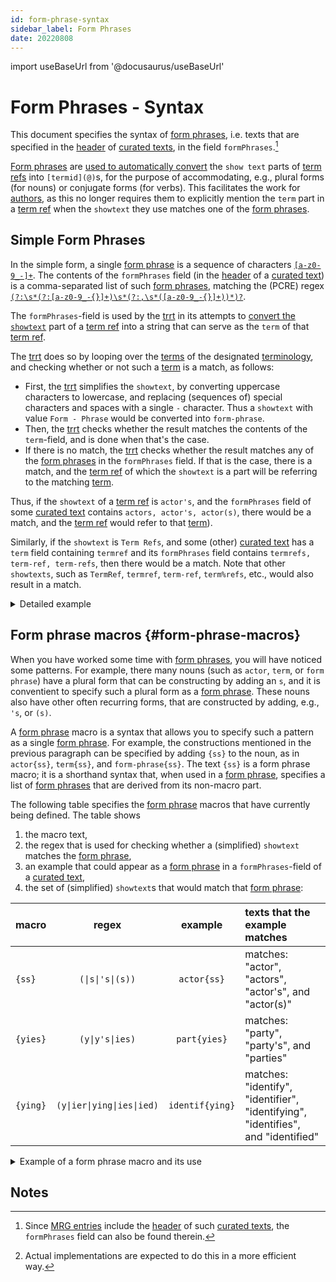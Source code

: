 ```yaml
---
id: form-phrase-syntax
sidebar_label: Form Phrases
date: 20220808
---
```


import useBaseUrl from '@docusaurus/useBaseUrl'

# Form Phrases - Syntax

This document specifies the syntax of [form phrases](@), i.e. texts that are specified in the [header](@) of [curated texts](@), in the field `formPhrases`.[^1]

[^1]: Since [MRG entries](@) include the [header](@) of such [curated texts](@), the `formPhrases` field can also be found therein.

[Form phrases](@) are [used to automatically convert](/docs/spec-tools/trrt#id) the `show text` parts of [term refs](@) into `[termid](@)`s, for the purpose of accommodating, e.g., plural forms (for nouns) or conjugate forms (for verbs). This facilitates the work for [authors](@), as this no longer requires them to explicitly mention the `term` part in a [term ref](@) when the `showtext` they use matches one of the [form phrases](@).

## Simple Form Phrases

In the simple form, a single [form phrase](@) is a sequence of characters [`[a-z0-9_-]+`](https://www.debuggex.com/r/w7mm0fzpON23yuZQ). The contents of the `formPhrases` field (in the [header](@) of a [curated text](@)) is a comma-separated list of such [form phrases](@), matching the (PCRE) regex [`(?:\s*(?:[a-z0-9_-{}]+)\s*(?:,\s*([a-z0-9_-{}]+))*)?`](https://www.debuggex.com/r/20MNb2zgNwLDD-dD).

The `formPhrases`-field is used by the [trrt](@) in its attempts to [convert the `showtext`](/docs/spec-tools/trrt#showtext) part of a [term ref](@) into a string that can serve as the `term` of that [term ref](@).

The [trrt](@) does so by looping over the [terms](@) of the designated [terminology](@), and checking whether or not such a [term](@) is a match, as follows:

- First, the [trrt](@) simplifies the `showtext`, by converting uppercase characters to lowercase, and replacing (sequences of) special characters and spaces with a single `-` character. Thus a `showtext` with value `Form - Phrase` would be converted into `form-phrase`.
- Then, the [trrt](@) checks whether the result matches the contents of the `term`-field, and is done when that's the case. 
- If there is no match, the [trrt](@) checks whether the result matches any of the [form phrases](@) in the `formPhrases` field. If that is the case, there is a match, and the [term ref](@) of which the `showtext` is a part will be referring to the matching [term](@).

Thus, if the `showtext` of a [term ref](@) is `actor's`, and the `formPhrases` field of some [curated text](@) contains `actors, actor's, actor(s)`, there would be a match, and the [term ref](@) would refer to that [term](@)). 

Similarly, if the `showtext` is `Term Refs`, and some (other) [curated text](@) has a `term` field containing `termref` and its `formPhrases` field contains `termrefs, term-ref, term-refs`, then there would be a match. Note that other `showtexts`, such as `TermRef`, `termref`, `term-ref`, `term%refs`, etc., would also result in a match.

<details>
   <summary>Detailed example</summary>

Consider a text with a [term ref](@), e.g., 

~~~ markdown
...
This is a text that is about [actors](actor@), and the [actor's](actor@) capabilities.
This text also says what the [actor(s)](actor@) might be doing.
...
~~~

As you can see, the `showtexts` are plurals or conjugate forms of the term `actor`.
It would help [authors](@) if they could write this text as follows:

~~~ markdown
...
This is a text that is about [actors](@), and the [actor's](@) capabilities.
This text also says what the [actor(s)](@) might be doing.
...
~~~

which would require the [trrt](@) to automatically convert such plurals or conjugate forms into the corresponding base term. That's where [form phrases](@) come in.

This can be done by specifying such plurals, conjugate forms, or any other texts as a [form phrase](@) and adding it to the `formPhrases` field (in the [header](@)) of the [curated text](@) that documents the base term (`actor` in our example), as follows:

~~~ yaml
formPhrases: [ actor, actors, actor's, actor(s) ]
~~~
</details>

## Form phrase macros {#form-phrase-macros}

When you have worked some time with [form phrases](@), you will have noticed some patterns. For example, there many nouns (such as `actor`, `term`, or `form phrase`) have a plural form that can be constructing by adding an `s`, and it is conventient to specify such a plural form as a [form phrase](@). These nouns also have other often recurring forms, that are constructed by adding, e.g., `'s`, or `(s)`.

A [form phrase](@) macro is a syntax that allows you to specify such a pattern as a single [form phrase](@). For example, the constructions mentioned in the previous paragraph can be specified by adding `{ss}` to the noun, as in `actor{ss}`, `term{ss}`, and `form-phrase{ss}`. The text `{ss}` is a form phrase macro; it is a shorthand syntax that, when used in a [form phrase](@), specifies a list of [form phrases](@) that are derived from its non-macro part.

The following table specifies the [form phrase](@) macros that have currently being defined. The table shows 
1. the macro text,
2. the regex that is used for checking whether a (simplified) `showtext` matches the [form phrase](@),
3. an example that could appear as a [form phrase](@) in a `formPhrases`-field of a [curated text](@),
4. the set of (simplified) `showtext`s that would match that [form phrase](@):

| macro    |           regex                       |     example     | texts that the example matches |
| -------- | :-----------------------------------: | :-------------: | :----------------------------- |
| `{ss}`   | <code>(\|s\|'s\|(s\))</code>          | `actor{ss}`     | matches: "actor", "actors", "actor's", and "actor(s)" |
| `{yies}` | <code>(y\|y's\|ies)</code>            | `part{yies}`    | matches: "party", "party's", and "parties" |
| `{ying}` | <code>(y\|ier\|ying\|ies\|ied)</code> | `identif{ying}` | matches: "identify", "identifier", "identifying", "identifies", and "identified" |


<details>
   <summary>Example of a form phrase macro and its use</summary>

Suppose we have a [curated text](@) for the term `actor`, and in its front matter, we specify:

~~~ yaml
formPhrases: [ 'identif{yies}' ]
~~~

The part `{yies}` is a (predefined) macro, that is associated with the regex `(y|y's|ies)`.

When the [trrt](@) converts a [term ref](@), one of the things it needs to do is to [convert a so-called `show-text` into a `term`](/docs/spec-tools/trrt#showtext) that exists in some [curated text](@). If the `show-text` does not match the `term` of any of the [curated texts](@), the [trrt](@) will try to match it against every form phrase in every [curated text](@), including the [formphrase](@) `actor{ss}`.

You can think of how this work as follows[^3]. When the [trrt](@) encounters a `showtext`, it will loop over [curated texts](@) (or [MRG entries](@)) to find a match. If it can't find one (in case `showtext` is not the value of the `term` field), it will the take the list of [form phrases](@) specified in the `formPhrases` field, and replace every of its [form phrase](@) that contains a macro, with all possible [form phrases] that do not contain a macro. For example, if the contents of the `formPhrases` field would be `identifier{ss}, identif(ying)`, the replacement result would be the list `identifier`, `identifiers`, `identifier's`, `identifier(s)`, `identify`, `identifier`, `identifying`, `identifies` and `identified`. So there would be a match if the `showtext` would equal any of these [term refs](@).

[^3]: Actual implementations are expected to do this in a more efficient way.

</details>

## Notes